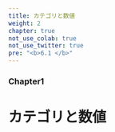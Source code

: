 ```yaml
---
title: カテゴリと数値
weight: 2
chapter: true
not_use_colab: true
not_use_twitter: true
pre: "<b>6.1 </b>"
---
```


### Chapter1

# カテゴリと数値